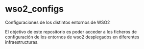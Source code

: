 # wso2_configs
Configuraciones de los distintos entornos de WSO2

El objetivo de este repositorio es poder acceder a los ficheros de configuración de los entornos de wso2 desplegados en diferentes infraestructuras.


